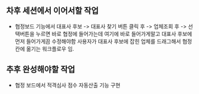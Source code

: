 ## 차후 세션에서 이어서할 작업

- 협정보드 기능에서 대표사 후보 -> 대표사 찾기 버튼 클릭 후 -> 업체조회 후 -> 선택버튼을 누르면 바로 협정에 들어가는데   여기에 바로 들어가게말고 대표사 후보에 먼저 들어가게끔 수정해야함   사용자가  대표사 후보에 잡힌 업체를 드래그해서 협정칸에 옮기는 워크플로우 임.


## 추후 완성해야할 작업 

- 협정 보드에서 적격심사 점수 자동산출 기능 구현
